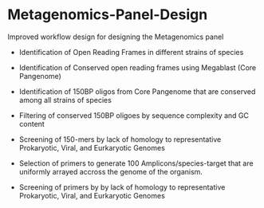 # Metagenomics-Panel-Design
Improved workflow design for designing the Metagenomics panel

* Identification of Open Reading Frames in different strains of species 
   
* Identification of Conserved open reading frames using Megablast (Core Pangenome)

* Identification of 150BP oligos from Core Pangenome that are conserved among all strains of species

* Filtering of conserved 150BP oligoes by sequence complexity and  GC content 

* Screening of 150-mers by lack of homology to representative Prokaryotic, Viral, and Eurkaryotic Genomes

* Selection of primers to generate 100 Amplicons/species-target that are uniformly
  arrayed accross the genome of the organism.

* Screening of primers by by lack of homology to representative Prokaryotic, Viral, and Eurkaryotic Genomes


